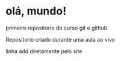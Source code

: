 # olá, mundo!
 primeiro repositorio do curso git e github

Repositorio criado durante uma aula ao vivo

linha add diretamente pelo site
